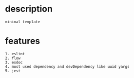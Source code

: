 
# description
    minimal template

# features
    1. eslint
    2. flow
    3. esdoc
    4. most used dependency and devDependency like uuid yargs
    5. jest

